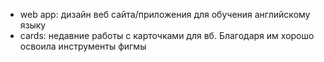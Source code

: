 - web app: дизайн веб сайта/приложения для обучения английскому языку
- cards: недавние работы с карточками для вб. Благодаря им хорошо освоила инструменты фигмы
